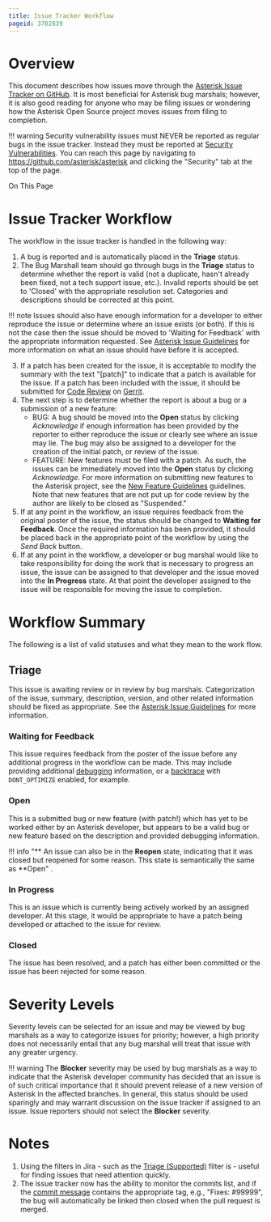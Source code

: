 ```yaml
---
title: Issue Tracker Workflow
pageid: 3702839
---
```


Overview
========

This document describes how issues move through the [Asterisk Issue Tracker on GitHub](https://github.com/asterisk/asterisk/issues). It is most beneficial for Asterisk bug marshals; however, it is also good reading for anyone who may be filing issues or wondering how the Asterisk Open Source project moves issues from filing to completion.




!!! warning 
    Security vulnerability issues must NEVER be reported as regular bugs in the issue tracker. Instead they must be reported at [Security Vulnerabilities](https://github.com/asterisk/asterisk/security/advisories/new). You can reach this page by navigating to <https://github.com/asterisk/asterisk> and clicking the "Security" tab at the top of the page.

      
[//]: # (end-warning)



On This Page


Issue Tracker Workflow
======================

The workflow in the issue tracker is handled in the following way:

1. A bug is reported and is automatically placed in the **Triage** status.
2. The Bug Marshall team should go through bugs in the **Triage** status to determine whether the report is valid (not a duplicate, hasn't already been fixed, not a tech support issue, etc.). Invalid reports should be set to 'Closed' with the appropriate resolution set. Categories and descriptions should be corrected at this point.




!!! note 
    Issues should also have enough information for a developer to either reproduce the issue or determine where an issue exists (or both). If this is not the case then the issue should be moved to 'Waiting for Feedback' with the appropriate information requested. See [Asterisk Issue Guidelines](/Asterisk-Community/Asterisk-Issue-Guidelines) for more information on what an issue should have before it is accepted.

      
[//]: # (end-note)

3. If a patch has been created for the issue, it is acceptable to modify the summary with the text "[patch]" to indicate that a patch is available for the issue. If a patch has been included with the issue, it should be submitted for [Code Review](/Development/Policies-and-Procedures/Historical-Policies-and-Procedures/Code-Review) on [Gerrit](https://gerrit.asterisk.org).
4. The next step is to determine whether the report is about a bug or a submission of a new feature:
	* BUG: A bug should be moved into the **Open** status by clicking *Acknowledge* if enough information has been provided by the reporter to either reproduce the issue or clearly see where an issue may lie. The bug may also be assigned to a developer for the creation of the initial patch, or review of the issue.
	* FEATURE: New features must be filed with a patch. As such, the issues can be immediately moved into the **Open** status by clicking *Acknowledge*. For more information on submitting new features to the Asterisk project, see the [New Feature Guidelines](/Development/Policies-and-Procedures/Historical-Policies-and-Procedures/Patch-Contribution-Process/New-Feature-Guidelines) guidelines. Note that new features that are not put up for code review by the author are likely to be closed as "Suspended."
5. If at any point in the workflow, an issue requires feedback from the original poster of the issue, the status should be changed to **Waiting for Feedback**. Once the required information has been provided, it should be placed back in the appropriate point of the workflow by using the *Send Back* button.
6. If at any point in the workflow, a developer or bug marshal would like to take responsibility for doing the work that is necessary to progress an issue, the issue can be assigned to that developer and the issue moved into the **In Progress** state. At that point the developer assigned to the issue will be responsible for moving the issue to completion.

Workflow Summary
================

The following is a list of valid statuses and what they mean to the work flow.

Triage
------

This issue is awaiting review or in review by bug marshals. Categorization of the issue, summary, description, version, and other related information should be fixed as appropriate. See the [Asterisk Issue Guidelines](/Asterisk-Community/Asterisk-Issue-Guidelines) for more information.

### Waiting for Feedback

This issue requires feedback from the poster of the issue before any additional progress in the workflow can be made. This may include providing additional [debugging](/Operation/Logging/Collecting-Debug-Information) information, or a [backtrace](/Development/Debugging/Getting-a-Backtrace-Asterisk-versions-13.14.0-and-14.3.0) with `DONT_OPTIMIZE` enabled, for example.

### Open

This is a submitted bug or new feature (with patch!) which has yet to be worked either by an Asterisk developer, but appears to be a valid bug or new feature based on the description and provided debugging information.




!!! info "**  An issue can also be in the **Reopen** state, indicating that it was closed but reopened for some reason. This state is semantically the same as **Open"
    .

      
[//]: # (end-info)



### In Progress

This is an issue which is currently being actively worked by an assigned developer. At this stage, it would be appropriate to have a patch being developed or attached to the issue for review.

### Closed

The issue has been resolved, and a patch has either been committed or the issue has been rejected for some reason.

Severity Levels
===============

Severity levels can be selected for an issue and may be viewed by bug marshals as a way to categorize issues for priority; however, a high priority does not necessarily entail that any bug marshal will treat that issue with any greater urgency.




!!! warning 
    The **Blocker** severity may be used by bug marshals as a way to indicate that the Asterisk developer community has decided that an issue is of such critical importance that it should prevent release of a new version of Asterisk in the affected branches. In general, this status should be used sparingly and may warrant discussion on the issue tracker if assigned to an issue. Issue reporters should not select the **Blocker** severity.

      
[//]: # (end-warning)



Notes
=====

1. Using the filters in Jira - such as the [Triage (Supported)](https://github.com/asterisk/asterisk/issues/jira/secure/IssueNavigator.jspa?mode=hide&requestId=11493) filter is - useful for finding issues that need attention quickly.
2. The issue tracker now has the ability to monitor the commits list, and if the [commit message](/Development/Policies-and-Procedures/Commit-Messages) contains the appropriate tag, e.g., "Fixes: #99999", the bug will automatically be linked then closed when the  pull request is merged.
